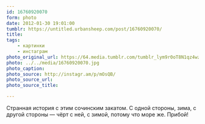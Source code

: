 ```yaml
---
id: 16760920070
form: photo
date: 2012-01-30 19:01:00
tumblr: https://untitled.urbansheep.com/post/16760920070/
title:
tags:
    - картинки
    - инстаграм
photo_original_url: https://64.media.tumblr.com/tumblr_lym9r0oT8N1qz4wzio1_640.jpg
photo: ../../media/16760920070.jpg
photo_caption:
photo_source: http://instagr.am/p/mOsQB/
photo_source_url:
photo_source_title:

---
```


<p>Странная история с этим сочинским закатом. С одной стороны, зима, с другой стороны — чёрт с ней, с зимой, потому что море же. Прибой!</p>
